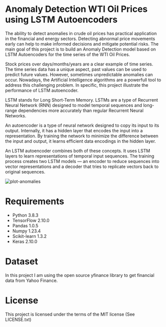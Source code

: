 # Anomaly Detection WTI Oil Prices using LSTM Autoencoders

The ability to detect anomalies in crude oil prices has practical application in the financial and energy sectors. Detecting abnormal price movements early can help to make informed decisions and mitigate potential risks. The main goal of this project is to build an Anomaly Detection model based on LSTM Autoencoders for the time series of the WTI Oil Prices. 

Stock prices over days/months/years are a clear example of time series. The time series data has a unique aspect, past values can be used to predict future values. However, sometimes unpredictable anomalies can occur. Nowadays, the Artificial Intelligence algorithms are a powerfull tool to address this challenging problem. In specific, this project illustrate the performance of LSTM autoencoder.


LSTM stands for Long Short-Term Memory. LSTMs are a type of Recurrent Neural Network (RNN) designed to model temporal sequences and long-range dependencies more accurately than regular Recurrent Neural Networks.


An autoencoder is a type of neural network designed to copy its input to its output. Internally, it has a hidden layer that encodes the input into a representation. By training the network to minimize the difference between the input and output, it learns efficient data encodings in the hidden layer.


An LSTM autoencoder combines both of these concepts. It uses LSTM layers to learn representations of temporal input sequences. The training process creates two LSTM models — an encoder to reduce sequences into vector representations and a decoder that tries to replicate vectors back to original sequences.





![plot-anomalies](https://github.com/user-attachments/assets/bca4dac6-4ca0-44cd-88e6-d29bb5a5e591)



# Requirements

* Python 3.8.3
* TensorFlow 2.10.0
* Pandas 1.0.5
* Numpy 1.23.4
* Scikit-learn 1.3.2
* Keras 2.10.0


# Dataset

In this project I am using the open source yfinance library to get financial data from Yahoo Finance.



# License

This project is licensed under the terms of the MIT license (See LICENSE.txt)
